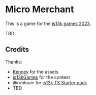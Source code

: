 # Micro Merchant

This is a game for the [js13k games 2023](https://js13kgames.com/).

TBD

## Credits

Thanks:
* [Kenney](https://www.kenney.nl/) for the assets
* [js13kGames](https://js13kgames.com/) for the contest
* @roblouie for [js13k TS Starter pack](https://github.com/roblouie/js13k-typescript-starter)
* TBD